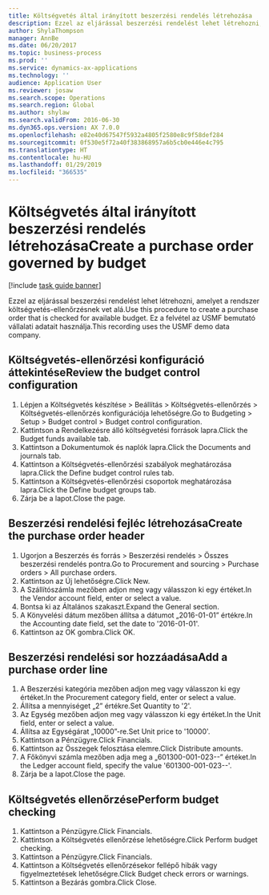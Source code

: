```yaml
---
title: Költségvetés által irányított beszerzési rendelés létrehozása
description: Ezzel az eljárással beszerzési rendelést lehet létrehozni, amelyet a rendszer költségvetés-ellenőrzésnek vet alá.
author: ShylaThompson
manager: AnnBe
ms.date: 06/20/2017
ms.topic: business-process
ms.prod: ''
ms.service: dynamics-ax-applications
ms.technology: ''
audience: Application User
ms.reviewer: josaw
ms.search.scope: Operations
ms.search.region: Global
ms.author: shylaw
ms.search.validFrom: 2016-06-30
ms.dyn365.ops.version: AX 7.0.0
ms.openlocfilehash: e82e40d67547f5932a4805f2580e8c9f58def284
ms.sourcegitcommit: 0f530e5f72a40f383868957a6b5cb0e446e4c795
ms.translationtype: HT
ms.contentlocale: hu-HU
ms.lasthandoff: 01/29/2019
ms.locfileid: "366535"
---
```

# <a name="create-a-purchase-order-governed-by-budget"></a><span data-ttu-id="cd5ae-103">Költségvetés által irányított beszerzési rendelés létrehozása</span><span class="sxs-lookup"><span data-stu-id="cd5ae-103">Create a purchase order governed by budget</span></span>

[!include [task guide banner](../../includes/task-guide-banner.md)]

<span data-ttu-id="cd5ae-104">Ezzel az eljárással beszerzési rendelést lehet létrehozni, amelyet a rendszer költségvetés-ellenőrzésnek vet alá.</span><span class="sxs-lookup"><span data-stu-id="cd5ae-104">Use this procedure to create a purchase order that is checked for available budget.</span></span> <span data-ttu-id="cd5ae-105">Ez a felvétel az USMF bemutató vállalati adatait használja.</span><span class="sxs-lookup"><span data-stu-id="cd5ae-105">This recording uses the USMF demo data company.</span></span>


## <a name="review-the-budget-control-configuration"></a><span data-ttu-id="cd5ae-106">Költségvetés-ellenőrzési konfiguráció áttekintése</span><span class="sxs-lookup"><span data-stu-id="cd5ae-106">Review the budget control configuration</span></span>
1. <span data-ttu-id="cd5ae-107">Lépjen a Költségvetés készítése > Beállítás > Költségvetés-ellenőrzés > Költségvetés-ellenőrzés konfigurációja lehetőségre.</span><span class="sxs-lookup"><span data-stu-id="cd5ae-107">Go to Budgeting > Setup > Budget control > Budget control configuration.</span></span>
2. <span data-ttu-id="cd5ae-108">Kattintson a Rendelkezésre álló költségvetési források lapra.</span><span class="sxs-lookup"><span data-stu-id="cd5ae-108">Click the Budget funds available tab.</span></span>
3. <span data-ttu-id="cd5ae-109">Kattintson a Dokumentumok és naplók lapra.</span><span class="sxs-lookup"><span data-stu-id="cd5ae-109">Click the Documents and journals tab.</span></span>
4. <span data-ttu-id="cd5ae-110">Kattintson a Költségvetés-ellenőrzési szabályok meghatározása lapra.</span><span class="sxs-lookup"><span data-stu-id="cd5ae-110">Click the Define budget control rules tab.</span></span>
5. <span data-ttu-id="cd5ae-111">Kattintson a Költségvetés-ellenőrzési csoportok meghatározása lapra.</span><span class="sxs-lookup"><span data-stu-id="cd5ae-111">Click the Define budget groups tab.</span></span>
6. <span data-ttu-id="cd5ae-112">Zárja be a lapot.</span><span class="sxs-lookup"><span data-stu-id="cd5ae-112">Close the page.</span></span>

## <a name="create-the-purchase-order-header"></a><span data-ttu-id="cd5ae-113">Beszerzési rendelési fejléc létrehozása</span><span class="sxs-lookup"><span data-stu-id="cd5ae-113">Create the purchase order header</span></span>
1. <span data-ttu-id="cd5ae-114">Ugorjon a Beszerzés és forrás > Beszerzési rendelés > Összes beszerzési rendelés pontra.</span><span class="sxs-lookup"><span data-stu-id="cd5ae-114">Go to Procurement and sourcing > Purchase orders > All purchase orders.</span></span>
2. <span data-ttu-id="cd5ae-115">Kattintson az Új lehetőségre.</span><span class="sxs-lookup"><span data-stu-id="cd5ae-115">Click New.</span></span>
3. <span data-ttu-id="cd5ae-116">A Szállítószámla mezőben adjon meg vagy válasszon ki egy értéket.</span><span class="sxs-lookup"><span data-stu-id="cd5ae-116">In the Vendor account field, enter or select a value.</span></span>
4. <span data-ttu-id="cd5ae-117">Bontsa ki az Általános szakaszt.</span><span class="sxs-lookup"><span data-stu-id="cd5ae-117">Expand the General section.</span></span>
5. <span data-ttu-id="cd5ae-118">A Könyvelési dátum mezőben állítsa a dátumot „2016-01-01” értékre.</span><span class="sxs-lookup"><span data-stu-id="cd5ae-118">In the Accounting date field, set the date to '2016-01-01'.</span></span>
6. <span data-ttu-id="cd5ae-119">Kattintson az OK gombra.</span><span class="sxs-lookup"><span data-stu-id="cd5ae-119">Click OK.</span></span>

## <a name="add-a-purchase-order-line"></a><span data-ttu-id="cd5ae-120">Beszerzési rendelési sor hozzáadása</span><span class="sxs-lookup"><span data-stu-id="cd5ae-120">Add a purchase order line</span></span>
1. <span data-ttu-id="cd5ae-121">A Beszerzési kategória mezőben adjon meg vagy válasszon ki egy értéket.</span><span class="sxs-lookup"><span data-stu-id="cd5ae-121">In the Procurement category field, enter or select a value.</span></span>
2. <span data-ttu-id="cd5ae-122">Állítsa a mennyiséget „2” értékre.</span><span class="sxs-lookup"><span data-stu-id="cd5ae-122">Set Quantity to '2'.</span></span>
3. <span data-ttu-id="cd5ae-123">Az Egység mezőben adjon meg vagy válasszon ki egy értéket.</span><span class="sxs-lookup"><span data-stu-id="cd5ae-123">In the Unit field, enter or select a value.</span></span>
4. <span data-ttu-id="cd5ae-124">Állítsa az Egységárat „10000”-re.</span><span class="sxs-lookup"><span data-stu-id="cd5ae-124">Set Unit price to '10000'.</span></span>
5. <span data-ttu-id="cd5ae-125">Kattintson a Pénzügyre.</span><span class="sxs-lookup"><span data-stu-id="cd5ae-125">Click Financials.</span></span>
6. <span data-ttu-id="cd5ae-126">Kattintson az Összegek felosztása elemre.</span><span class="sxs-lookup"><span data-stu-id="cd5ae-126">Click Distribute amounts.</span></span>
7. <span data-ttu-id="cd5ae-127">A Főkönyvi számla mezőben adja meg a „601300-001-023--” értéket.</span><span class="sxs-lookup"><span data-stu-id="cd5ae-127">In the Ledger account field, specify the value '601300-001-023--'.</span></span>
8. <span data-ttu-id="cd5ae-128">Zárja be a lapot.</span><span class="sxs-lookup"><span data-stu-id="cd5ae-128">Close the page.</span></span>

## <a name="perform-budget-checking"></a><span data-ttu-id="cd5ae-129">Költségvetés ellenőrzése</span><span class="sxs-lookup"><span data-stu-id="cd5ae-129">Perform budget checking</span></span>
1. <span data-ttu-id="cd5ae-130">Kattintson a Pénzügyre.</span><span class="sxs-lookup"><span data-stu-id="cd5ae-130">Click Financials.</span></span>
2. <span data-ttu-id="cd5ae-131">Kattintson a Költségvetés ellenőrzése lehetőségre.</span><span class="sxs-lookup"><span data-stu-id="cd5ae-131">Click Perform budget checking.</span></span>
3. <span data-ttu-id="cd5ae-132">Kattintson a Pénzügyre.</span><span class="sxs-lookup"><span data-stu-id="cd5ae-132">Click Financials.</span></span>
4. <span data-ttu-id="cd5ae-133">Kattintson a Költségvetés ellenőrzésekor fellépő hibák vagy figyelmeztetések lehetőségre.</span><span class="sxs-lookup"><span data-stu-id="cd5ae-133">Click Budget check errors or warnings.</span></span>
5. <span data-ttu-id="cd5ae-134">Kattintson a Bezárás gombra.</span><span class="sxs-lookup"><span data-stu-id="cd5ae-134">Click Close.</span></span>

